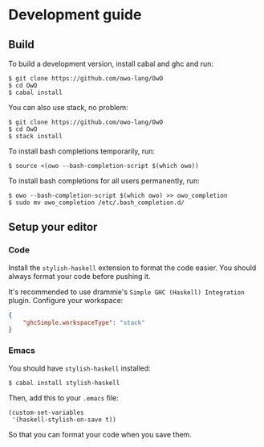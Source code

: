 # Development guide

## Build

To build a development version, install cabal and ghc and run:

```shell
$ git clone https://github.com/owo-lang/OwO
$ cd OwO
$ cabal install
```

You can also use stack, no problem:

```shell
$ git clone https://github.com/owo-lang/OwO
$ cd OwO
$ stack install
```

To install bash completions temporarily, run:

```shell
$ source <(owo --bash-completion-script $(which owo))
```

To install bash completions for all users permanently, run:

```shell
$ owo --bash-completion-script $(which owo) >> owo_completion
$ sudo mv owo_completion /etc/.bash_completion.d/
```

## Setup your editor

### Code

Install the `stylish-haskell` extension to format the code easier.
You should always format your code before pushing it.

It's recommended to use drammie's `Simple GHC (Haskell) Integration` plugin.
Configure your workspace:

```json
{
    "ghcSimple.workspaceType": "stack"
}
```

### Emacs

You should have `stylish-haskell` installed:

```shell
$ cabal install stylish-haskell
```

Then, add this to your `.emacs` file:

```elisp
(custom-set-variables
 '(haskell-stylish-on-save t))
```

So that you can format your code when you save them.
